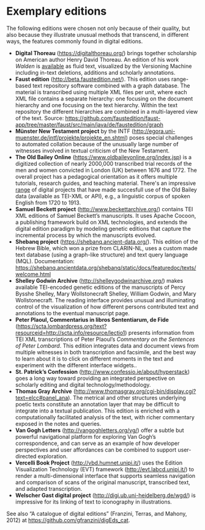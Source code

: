# Exemplary editions

The following editions were chosen not only because of their quality, but also because they illustrate unusual methods that transcend, in different ways, the features commonly found in digital editions.

* **Digital Thoreau** (<https://digitalthoreau.org/>) brings together scholarship on American author Henry David Thoreau. An edition of his work _Walden_ is [available](<https://digitalthoreau.org/fluid-text-toc/>) as fluid text, visualized by the Versioning Machine including in-text deletions, additions and scholarly annotations. 
* **Faust edition** (<http://beta.faustedition.net/>). This edition uses range-based text repository software combined with a graph database. The material is transcribed using multiple XML files per unit, where each XML file contains a separate hierarchy: one focusing on the document hierarchy and one focusing on the text hierarchy. Within the text repository the different hierarchies are combined in a multi-layered view of the text. Source: <https://github.com/faustedition/faust-app/tree/master/faust/src/main/java/de/faustedition/graph>
* **Münster New Testament project** by the INTF (<http://egora.uni-muenster.de/intf/projekte/projekte_en.shtml>) poses special challenges to automated collation because of the unusually large number of witnesses involved in textual criticism of the New Testament. 
* **The Old Bailey Online** (<https://www.oldbaileyonline.org/index.jsp>) is a digitized collection of nearly 2000,000 transcribed trial records of the men and women convicted in London (UK) between 1676 and 1772. The overall project has a pedagogical orientation as it offers multiple tutorials, research guides, and teaching material. There's an impressive [range](https://www.oldbaileyonline.org/static/Projects.jsp) of digital projects that have made succesfull use of the Old Bailey data (available as TEI-XML or API), e.g., a linguistic corpus of spoken English from 1720 to 1913. 
* **Samuel Beckett project** (<http://www.beckettarchive.org/>) contains TEI XML editions of Samuel Beckett’s manuscripts. It uses Apache Cocoon, a publishing framework build on XML technologies, and extends the digital edition paradigm by modeling genetic editions that capture the incremental process by which the manuscripts evolved.
* **Shebanq project** (<https://shebanq.ancient-data.org/>). This edition of the Hebrew Bible, which won a prize from CLARIN-NL, uses a custom made text database (using a graph-like structure) and text query language (MQL). Documentation: <https://shebanq.ancientdata.org/shebanq/static/docs/featuredoc/texts/welcome.html>
* **Shelley Godwin Archive** (<http://shelleygodwinarchive.org/>) makes available TEI-encoded genetic editions of the manuscripts of Percy Bysshe Shelley, Mary Wollstonecraft Shelley, William Godwin, and Mary Wollstonecraft. The reading interface provides unusual and illuminating control of the visualization of how different persons contributed text and annotations to the eventual manuscript page.
* **Peter Plaoul, Commentarius in libros Sententiarum, de Fide** (<https://scta.lombardpress.org/text?resourceid=http://scta.info/resource/lectio1>) presents information from TEI XML transcriptions of Peter Plaoul’s *Commentary on the Sentences of Peter Lombard*. This edition integrates data and document views from multiple witnesses in both transcription and facsimile, and the best way to learn about it is to click on different moments in the text and experiment with the different interface widgets..
* **St. Patrick’s Confession** (<http://www.confessio.ie/about/hyperstack>) goes a long way toward providing an integrated perspective on scholarly editing and digital technology/methodology.
* **Thomas Gray Archive** (<http://www.thomasgray.org/cgi-bin/display.cgi?text=elcc#panel_ana>). The metrical and other structures underlying poetic texts constitute an annotation layer that may be difficult to integrate into a textual publication. This edition is enriched with a computationally facilitated analysis of the text, with richer commentary exposed in the notes and queries.
* **Van Gogh Letters** (<http://vangoghletters.org/vg/>) offer a subtle but powerful navigational platform for exploring Van Gogh’s correspondence, and can serve as an example of how developer perspectives and user affordances can be combined to support user-directed exploration.
* **Vercelli Book Project** (<http://vbd.humnet.unipi.it/>) uses the Edition Visualization Technology (EVT) framework (<http://evt.labcd.unipi.it/>) to render a multi-dimensional interface that supports seamless navigation and comparison of scans of the original manuscript, transcribed text, and adapted transcription.
* **Welscher Gast digital project** (<http://digi.ub.uni-heidelberg.de/wgd/>) is impressive for its linking of text to iconography in illustrations.

See also “A catalogue of digital editions” (Franzini, Terras, and Mahony, 2012) at <https://github.com/gfranzini/digEds_cat>.